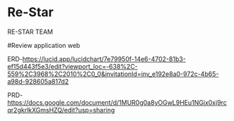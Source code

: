 # Re-Star

RE-STAR TEAM

#Review application web

ERD-https://lucid.app/lucidchart/7e79950f-14e6-4702-81b3-ef15d443f5e3/edit?viewport_loc=-638%2C-559%2C3968%2C2010%2C0_0&invitationId=inv_e192e8a0-972c-4b65-a98d-928605a817d2

PRD-https://docs.google.com/document/d/1MUR0g0a8yOGwL9HEu1NGix0xj9rcqr2gkrlkXGmsHZQ/edit?usp=sharing
